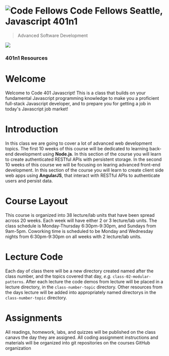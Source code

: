 ![Code Fellows](assets/shield.png) Code Fellows Seattle, Javascript 401n1
=====================================
> Advanced Software Development  


[![](https://img.shields.io/badge/YouTube-401n1%20Lectures-red.svg)](https://www.youtube.com/playlist?list=PLVngfM2hsbi_AxXqyfUNJWVJOhYsDKNX8)

### 401n1 Resources
<!--* [401n1 youtube videos](https://www.youtube.com/playlist?list=PLVngfM2hsbi_AxXqyfUNJWVJOhYsDKNX8)-->
<!--* [401n1 code assignment repositorys](https://github.com/codefellows-seattle-javascript-401n1)-->
<!--* [401n1 canvas](https://canvas.instructure.com/courses/1024929): Find readings, quizzes, survays, labs, ect...-->
<!--* [401n1 slack chatroom](https://codefellows.slack.com/messages/sea-401n1-javascript/): Class Chat-->
<!--* [401n1 prework repository](https://github.com/codefellows/code-401-JS-prework)-->

# Welcome

Welcome to Code 401 Javascript! This is a class that builds on your fundamental Javascript programming knowledge to make you a proficient full-stack Javascript developer, and to prepare you for getting a job in today's Javascript job market!

# Introduction 
In this class we are going to cover a lot of advanced web development topics. The first 10 weeks of this course will be dedicated to learning back-end development using **Node.js**. In this section of the course you will learn to create authenticated RESTful APIs with persistent storage. In the second 10 weeks of this course we will be focusing on learing advanced front-end development. In this section of the course you will learn to create client side web apps using **AngularJS**, that interact with RESTful APIs to authenticate users and persist data.

# Course Layout
This course is organized into 38 lecture/lab units that have been spread across 20 weeks. Each week will have either 2 or 3 lecture/lab units. The class schedule is Monday-Thursday 6:30pm-9:30pm, and Sundays from 9am-5pm. Coworking time is scheduled to be Monday and Wednesday nights from 6:30pm-9:30pm on all weeks with 2 lecture/lab units.

# Lecture Code
Each day of class there will be a new directory created named after the class number, and the topics covered that day, _e.g._ `class-02-modular-patterns`.  After each lecture the code demos from lecture will be placed in a lecture directory, in the `class-number-topic` directory. Other resources from the days lecture will be added into appropriately named directorys in the `class-number-topic` directory.

# Assignments
All readings, homework, labs, and quizzes will be published on the class canavs the day they are assigned. All coding assignment instructions and materials will be organized into git repositories on the courses GitHub organization
